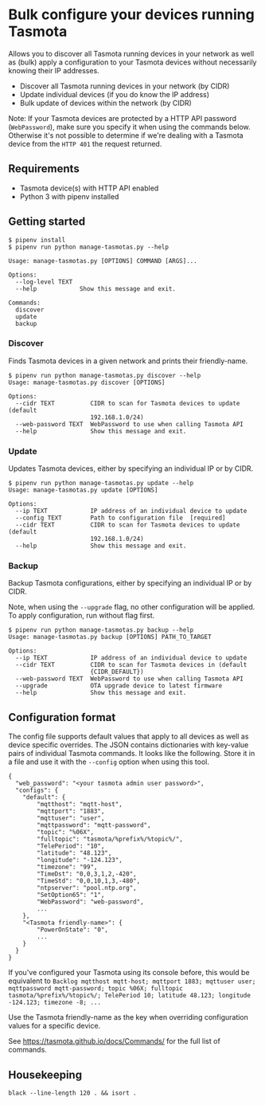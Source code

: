 # Bulk configure your devices running Tasmota

Allows you to discover all Tasmota running devices in your network as well as (bulk) apply a configuration to your Tasmota devices without necessarily knowing their IP addresses.

- Discover all Tasmota running devices in your network (by CIDR)
- Update individual devices (if you do know the IP address)
- Bulk update of devices within the network (by CIDR)

Note: If your Tasmota devices are protected by a HTTP API password (`WebPassword`), make sure you specify it when using the commands below. Otherwise it's not possible to determine if we're dealing with a Tasmota device from the `HTTP 401` the request returned. 

## Requirements

- Tasmota device(s) with HTTP API enabled
- Python 3 with pipenv installed

## Getting started

```
$ pipenv install
$ pipenv run python manage-tasmotas.py --help

Usage: manage-tasmotas.py [OPTIONS] COMMAND [ARGS]...

Options:
  --log-level TEXT
  --help            Show this message and exit.

Commands:
  discover
  update
  backup
```

### Discover

Finds Tasmota devices in a given network and prints their friendly-name.

```
$ pipenv run python manage-tasmotas.py discover --help
Usage: manage-tasmotas.py discover [OPTIONS]

Options:
  --cidr TEXT          CIDR to scan for Tasmota devices to update (default
                       192.168.1.0/24)
  --web-password TEXT  WebPassword to use when calling Tasmota API
  --help               Show this message and exit.
```

### Update

Updates Tasmota devices, either by specifying an individual IP or by CIDR.

```
$ pipenv run python manage-tasmotas.py update --help
Usage: manage-tasmotas.py update [OPTIONS]

Options:
  --ip TEXT            IP address of an individual device to update
  --config TEXT        Path to configuration file  [required]
  --cidr TEXT          CIDR to scan for Tasmota devices to update (default
                       192.168.1.0/24)
  --help               Show this message and exit.
```

### Backup

Backup Tasmota configurations, either by specifying an individual IP or by CIDR.

Note, when using the `--upgrade` flag, no other configuration will be applied. To apply configuration, run without flag first.

```
$ pipenv run python manage-tasmotas.py backup --help
Usage: manage-tasmotas.py backup [OPTIONS] PATH_TO_TARGET

Options:
  --ip TEXT            IP address of an individual device to update
  --cidr TEXT          CIDR to scan for Tasmota devices in (default
                       {CIDR_DEFAULT})
  --web-password TEXT  WebPassword to use when calling Tasmota API
  --upgrade            OTA upgrade device to latest firmware
  --help               Show this message and exit.
```

## Configuration format

The config file supports default values that apply to all devices as well as device specific overrides. The JSON contains dictionaries with key-value pairs of individual Tasmota commands. It looks like the following. Store it in a file and use it with the `--config` option when using this tool.

```
{ 
  "web_password": "<your tasmota admin user password>",
  "configs": {
    "default": {
        "mqtthost": "mqtt-host",
        "mqttport": "1883",
        "mqttuser": "user",
        "mqttpassword": "mqtt-password",
        "topic": "%06X",
        "fulltopic": "tasmota/%prefix%/%topic%/",
        "TelePeriod": "10",
        "latitude": "48.123",
        "longitude": "-124.123",
        "timezone": "99",
        "TimeDst": "0,0,3,1,2,-420",
        "TimeStd": "0,0,10,1,3,-480",
        "ntpserver": "pool.ntp.org",
        "SetOption65": "1",
        "WebPassword": "web-password",
        ...
    },
    "<Tasmota friendly-name>": {
        "PowerOnState": "0",
        ...
    }
  }
}
```

If you've configured your Tasmota using its console before, this would be equivalent to `Backlog mqtthost mqtt-host; mqttport 1883; mqttuser user; mqttpassword mqtt-password; topic %06X; fulltopic tasmota/%prefix%/%topic%/; TelePeriod 10; latitude 48.123; longitude -124.123; timezone -8; ...`

Use the Tasmota friendly-name as the key when overriding configuration values for a specific device.

See https://tasmota.github.io/docs/Commands/ for the full list of commands.

## Housekeeping

`black --line-length 120 . && isort .`